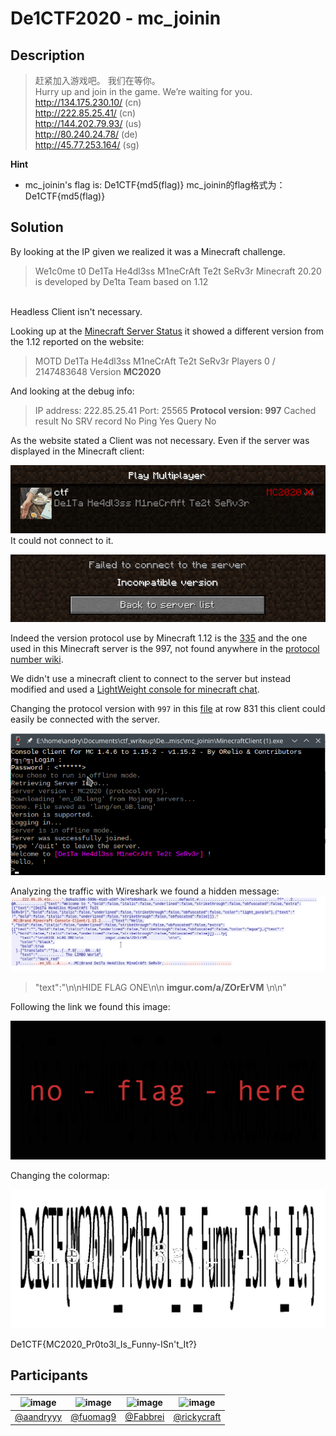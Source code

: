 # De1CTF2020 - mc_joinin

## Description
>赶紧加入游戏吧。
我们在等你。<br>
Hurry up and join in the game.
We’re waiting for you.<br>
http://134.175.230.10/ (cn)<br>
http://222.85.25.41/ (cn)<br>
http://144.202.79.93/ (us)<br>
http://80.240.24.78/ (de)<br>
http://45.77.253.164/ (sg)<br>

**Hint**
* mc_joinin's flag is: De1CTF{md5(flag)} mc_joinin的flag格式为：De1CTF{md5(flag)}

## Solution

By looking at the IP given we realized it was a Minecraft challenge.

>We1c0me t0 De1Ta He4dl3ss M1neCrAft Te2t SeRv3r
Minecraft 20.20 is developed by De1ta Team based on 1.12
<br>
Headless
Client isn't necessary.

Looking up at the [Minecraft Server Status](https://mcsrvstat.us/server/222.85.25.41) it showed a different version from the 1.12 reported on the website:

>MOTD	De1Ta He4dl3ss M1neCrAft Te2t SeRv3r
Players	0 / 2147483648
Version	**MC2020**

And looking at the debug info:
>IP address:        222.85.25.41
Port:               25565
**Protocol version:   997**
Cached result       No
SRV record          No
Ping                Yes
Query               No

As the website stated a Client was not necessary. Even if the server was displayed in the Minecraft client:

![image](img/minecraft_client_1.png)
It could not connect to it.

![image](img/minecraft_client_2.png)
<br>

Indeed the version protocol use by Minecraft 1.12 is the [335](https://wiki.vg/index.php?title=Protocol&oldid=13223) and the one used in this Minecraft server is the 997, not found anywhere in the [protocol number wiki](https://wiki.vg/Protocol_version_numbers).

We didn't use a minecraft client to connect to the server but instead modified and used a [LightWeight console for minecraft chat](https://github.com/ORelio/Minecraft-Console-Client).

Changing the protocol version with ```997``` in this [file](https://github.com/ORelio/Minecraft-Console-Client/blob/master/MinecraftClient/Protocol/Handlers/Protocol18.cs) at row 831 this client could easily be connected with the server.

![image](img/client.png)

Analyzing the traffic with Wireshark we found a hidden message:
![image](img/wireshark.png)

>"text":"\n\nHIDE FLAG ONE\n\n  **imgur.com/a/ZOrErVM**  \n\n"

Following the link we found this image:

![image](img/noflag.png)

Changing the colormap:

![image](img/flagcolormap.png)

De1CTF{MC2020_Pr0to3l_Is_Funny-ISn't_It?}




## Participants
| ![image](https://github.com/andrea-mengascini.png?size=200) | ![image](https://github.com/fuomag9.png?size=200) | ![image](https://github.com/Fabbrei.png?size=200) | ![image](https://github.com/rickycraft.png?size=200)
| ------------- | ------------- | ------------- | ------------- |
| [@aandryyy](https://github.com/andrea-mengascini) | [@fuomag9](https://github.com/fuomag9)  | [@Fabbrei](https://github.com/Fabbrei) | [@rickycraft](https://github.com/rickycraft)


